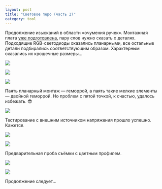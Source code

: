 ```yaml
---
layout: post
title: "Световое перо (часть 2)"
category: tool
---
```

Продолжение изысканий в области «очумения ручек». Монтажная плата [уже подготовлена](https://quillcraft.livejournal.com/68235.html), пару слов нужно сказать о деталях. Подходящие RGB-светодиоды оказались планарными, все остальные детали подбирались соответствующим образом. Характерным оказались их крошечные размеры...

![](https://pics.livejournal.com/quillcraft/pic/000sd6d3)

![](https://pics.livejournal.com/quillcraft/pic/000scdyd)

![](https://pics.livejournal.com/quillcraft/pic/000sb590)

Паять планарный монтаж — геморрой, а паять такие мелкие элементы — двойной геморрой. Но проблем с пятой точкой, к счастью, удалось избежать. 😎

![](https://pics.livejournal.com/quillcraft/pic/000s6hqf)

Тестирование с внешним источником напряжения прошло успешно. Кажется.

![](https://pics.livejournal.com/quillcraft/pic/000s7qq1)

![](https://pics.livejournal.com/quillcraft/pic/000s89e1)

Предварительная проба съёмки с цветным профилем.

![](https://pics.livejournal.com/quillcraft/pic/000sa6zb)

![](https://pics.livejournal.com/quillcraft/pic/000s9hae)

Продолжение следует...
